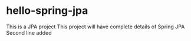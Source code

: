 # hello-spring-jpa
This is a JPA project
This project will have complete details of Spring JPA
Second line added 
